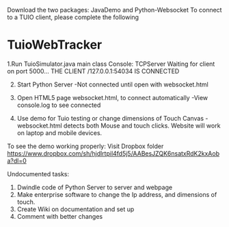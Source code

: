 Download the two packages: JavaDemo and Python-Websocket
To connect to a TUIO client, please complete the following

# TuioWebTracker

1.Run TuioSimulator.java main class
  Console: TCPServer Waiting for client on port 5000...
          THE CLIENT /127.0.0.1:54034 IS CONNECTED 

2. Start Python Server
  -Not connected until open with websocket.html

3. Open HTML5 page websocket.html, to connect automatically
  -View console.log to see connected
  
4. Use demo for Tuio testing or change dimensions of Touch Canvas
    -websocket.html detects both Mouse and touch clicks. Website will work on laptop and mobile devices.
    
To see the demo working properly: Visit Dropbox folder https://www.dropbox.com/sh/hjdlrtpil4fd5j5/AABesJZQK6nsatxRdK2kxAoba?dl=0

Undocumented tasks:
1. Dwindle code of Python Server to server and webpage
2. Make enterprise software to change the Ip address, and dimensions of touch.
3. Create Wiki on documentation and set up
4. Comment with better changes
